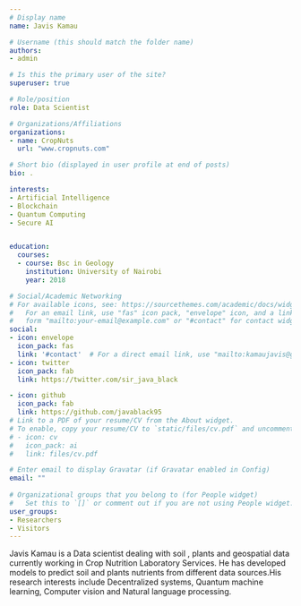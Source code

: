 ```yaml
---
# Display name
name: Javis Kamau

# Username (this should match the folder name)
authors:
- admin

# Is this the primary user of the site?
superuser: true

# Role/position
role: Data Scientist

# Organizations/Affiliations
organizations:
- name: CropNuts
  url: "www.cropnuts.com"

# Short bio (displayed in user profile at end of posts)
bio: .

interests:
- Artificial Intelligence
- Blockchain
- Quantum Computing
- Secure AI


education:
  courses:
  - course: Bsc in Geology
    institution: University of Nairobi
    year: 2018

# Social/Academic Networking
# For available icons, see: https://sourcethemes.com/academic/docs/widgets/#icons
#   For an email link, use "fas" icon pack, "envelope" icon, and a link in the
#   form "mailto:your-email@example.com" or "#contact" for contact widget.
social:
- icon: envelope
  icon_pack: fas
  link: '#contact'  # For a direct email link, use "mailto:kamaujavis@gmail.com".
- icon: twitter
  icon_pack: fab
  link: https://twitter.com/sir_java_black

- icon: github
  icon_pack: fab
  link: https://github.com/javablack95
# Link to a PDF of your resume/CV from the About widget.
# To enable, copy your resume/CV to `static/files/cv.pdf` and uncomment the lines below.  
# - icon: cv
#   icon_pack: ai
#   link: files/cv.pdf

# Enter email to display Gravatar (if Gravatar enabled in Config)
email: ""
  
# Organizational groups that you belong to (for People widget)
#   Set this to `[]` or comment out if you are not using People widget.  
user_groups:
- Researchers
- Visitors
---
```



Javis Kamau is a Data scientist dealing with soil , plants and geospatial data currently working in Crop Nutrition Laboratory Services. He has developed models to predict soil and plants nutrients from different data sources.His research interests include Decentralized systems, Quantum machine learning, Computer vision and Natural language processing. 
